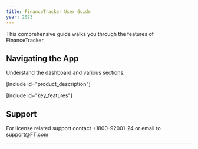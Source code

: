 ```yaml
---
title: FinanceTracker User Guide
year: 2023
---
```


This comprehensive guide walks you through the features of FinanceTracker.

## Navigating the App
Understand the dashboard and various sections.

[Include id="product_description"]

[Include id="key_features"]

## Support
For license related support contact +1800-92001-24 or email to support@FT.com

---